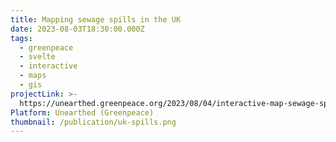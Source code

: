 ```yaml
---
title: Mapping sewage spills in the UK
date: 2023-08-03T18:30:00.000Z
tags:
  - greenpeace
  - svelte
  - interactive
  - maps
  - gis
projectLink: >-
  https://unearthed.greenpeace.org/2023/08/04/interactive-map-sewage-spills-pollution-protected-areas/
Platform: Unearthed (Greenpeace)
thumbnail: /publication/uk-spills.png
---
```


